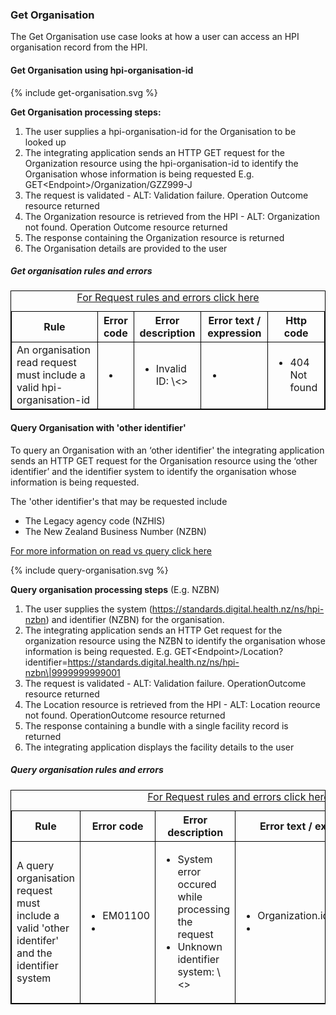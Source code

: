 

### Get Organisation

The Get Organisation use case looks at how a user can access an HPI organisation record from the HPI.

#### Get Organisation using hpi-organisation-id

<div>
{% include get-organisation.svg %}
</div>

**Get Organisation processing steps:**

1. The user supplies a hpi-organisation-id for the Organisation to be looked up
2. The integrating application sends an HTTP GET request for the Organization resource using the hpi-organisation-id to identify the Organisation whose information is being requested E.g. GET\<Endpoint>/Organization/GZZ999-J
3. The request is validated - ALT: Validation failure. Operation Outcome resource returned
4. The Organization resource is retrieved from the HPI - ALT: Organization not found. Operation Outcome resource returned
5. The response containing the Organization resource is returned
6. The Organisation details are provided to the user

<h5>Get organisation rules and errors</h5>
<table>
<style>
table, th, td {
  border: 1px solid black;
  border-collapse: collapse;
}
</style>
<caption><a href="general.html#request-rules-and-errors">For Request rules and errors click here</a></caption>
<tr><th>Rule</th>
<th>Error code</th>
<th>Error description</th>
<th>Error text / expression</th>
<th>Http code</th></tr>

<tr>
<td>An organisation read request must include a valid hpi-organisation-id</td>
<td>
 <ul>
  <li></li>
 </ul>
</td>
<td>
 <ul>
  <li>Invalid ID: \<></li>
 </ul>
</td>
<td>
 <ul>
  <li></li>
 </ul>
</td>
<td>
 <ul>
  <li>404 Not found</li>
 </ul>
 </td>
</tr>
</table>

#### Query Organisation with 'other identifier'

To query an Organisation with an ‘other identifier' the integrating application sends an HTTP GET request for the Organisation resource using the ‘other identifier’ and the identifier system to identify the organisation whose information is being requested.

The 'other identifier's that may be requested include
* The Legacy agency code (NZHIS)
* The New Zealand Business Number (NZBN)

[For more information on read vs query click here](/general.html#read-resource-by-id)

<div>
{% include query-organisation.svg %}
</div>

**Query organisation processing steps** (E.g. NZBN)

1. The user supplies the system (https://standards.digital.health.nz/ns/hpi-nzbn) and identifier (NZBN) for the organisation.
2. The integrating application sends an HTTP Get request for the organization resource using the NZBN to identify the organisation whose information is being requested. E.g. GET\<Endpoint>/Location?identifier=https://standards.digital.health.nz/ns/hpi-nzbn\|9999999999001
3. The request is validated - ALT: Validation failure. OperationOutcome resource returned
4. The Location resource is retrieved from the HPI - ALT: Location reource not found. OperationOutcome resource returned
5. The response containing a bundle with a single facility record is returned
6. The integrating application displays the facility details to the user

<h5>Query organisation rules and errors</h5>
<table>
<style>
table, th, td {
  border: 1px solid black;
  border-collapse: collapse;
}
</style>
<caption><a href="general.html#request-rules-and-errors">For Request rules and errors click here</a></caption>
<tr><th>Rule</th>
<th>Error code</th>
<th>Error description</th>
<th>Error text / expression</th>
<th>Http code</th></tr>

<tr>
<td>A query organisation request must include a valid 'other identifer' and the identifier system</td>
<td>
 <ul>
  <li>EM01100</li>
  <li></li>
 </ul>
</td>
<td>
 <ul>
  <li>System error occured while processing the request</li>
  <li>Unknown identifier system: \<></li>
 </ul>
</td>
<td>
 <ul>
  <li>Organization.identifier:nzbn</li>
  <li></li>
 </ul>
</td>
<td>
 <ul>
  <li>422 Unknown</li>
  <li>422 Unknown</li>
 </ul>
 </td>
</tr>
</table>
